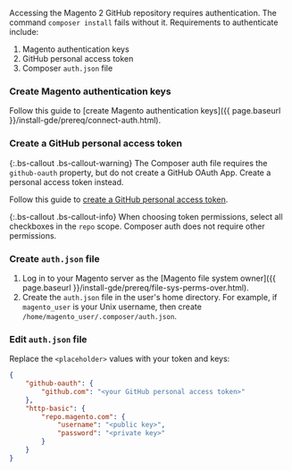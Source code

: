  Accessing the Magento 2 GitHub repository requires authentication. The command `composer install` fails without it. Requirements to authenticate include:

1. Magento authentication keys
1. GitHub personal access token
1. Composer `auth.json` file

### Create Magento authentication keys

Follow this guide to [create Magento authentication keys]({{ page.baseurl }}/install-gde/prereq/connect-auth.html).

 ### Create a GitHub personal access token

{:.bs-callout .bs-callout-warning}
The Composer auth file requires the `github-oauth` property, but do not create a GitHub OAuth App. Create a personal access token instead.

Follow this guide to [create a GitHub personal access token](https://help.github.com/articles/creating-a-personal-access-token-for-the-command-line/).

{:.bs-callout .bs-callout-info}
When choosing token permissions, select all checkboxes in the `repo` scope. Composer auth does not require other permissions.

### Create `auth.json` file

1. Log in to your Magento server as the [Magento file system owner]({{ page.baseurl }}/install-gde/prereq/file-sys-perms-over.html).
 2. Create the `auth.json` file in the user's home directory. For example, if `magento_user` is your Unix username, then create `/home/magento_user/.composer/auth.json`.

### Edit `auth.json` file

Replace the `<placeholder>` values with your token and keys:

```json
{
    "github-oauth": {
        "github.com": "<your GitHub personal access token>"
    },
    "http-basic": {
        "repo.magento.com": {
            "username": "<public key>",
            "password": "<private key>"
        }
    }
}
```

